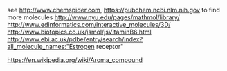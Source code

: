 see http://www.chemspider.com, https://pubchem.ncbi.nlm.nih.gov to find more molecules
http://www.nyu.edu/pages/mathmol/library/
http://www.edinformatics.com/interactive_molecules/3D/
http://www.biotopics.co.uk/jsmol/jsVitaminB6.html
http://www.ebi.ac.uk/pdbe/entry/search/index?all_molecule_names:"Estrogen receptor"

https://en.wikipedia.org/wiki/Aroma_compound
